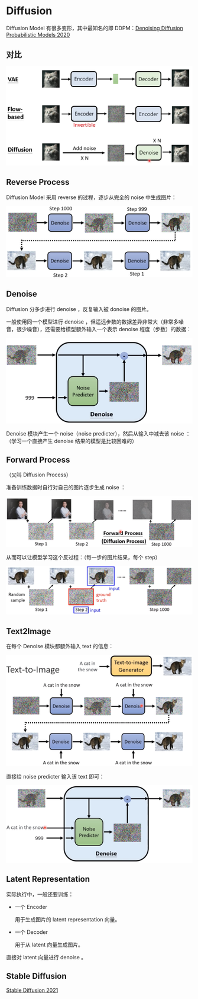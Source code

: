# Diffusion

Diffusion Model 有很多变形，其中最知名的即 DDPM：[Denoising Diffusion Probabilistic Models 2020](https://arxiv.org/abs/2006.11239)

## 对比

![image-20230326133743776](images/Diffusion/image-20230326133743776.png)

## Reverse Process

Diffusion Model 采用 reverse 的过程，逐步从完全的 noise 中生成图片：

![image-20230328104318976](images/Diffusion/image-20230328104318976.png)

## Denoise

Diffusion 分多步进行 denoise ，反复输入被 donoise 的图片。

一般使用同一个模型进行 denoise ，但遥远步数的数据差异非常大（非常多噪音，很少噪音），还需要给模型额外输入一个表示 denoise 程度（步数）的数据：

![image-20230328104451208](images/Diffusion/image-20230328104451208.png)

Denoise 模块产生一个 noise（noise predicter），然后从输入中减去该 noise ：（学习一个直接产生 denoise 结果的模型是比较困难的）

## Forward Process

（又叫 Diffusion Process）

准备训练数据时自行对自己的图片逐步生成 noise ：

![image-20230328104606099](images/Diffusion/image-20230328104606099.png)



从而可以让模型学习这个反过程：（每一步的图片结果，每个 step）

![image-20230328104843095](images/Diffusion/image-20230328104843095.png)

## Text2Image

在每个 Denoise 模块都额外输入 text 的信息：

![image-20230328104949206](images/Diffusion/image-20230328104949206.png)

直接给  noise predicter 输入该 text 即可：

![image-20230328105026785](images/Diffusion/image-20230328105026785.png)

## Latent Representation

实际执行中，一般还要训练：

- 一个 Encoder

	用于生成图片的 latent representation 向量。

- 一个 Decoder 

	用于从 latent 向量生成图片。

直接对 latent 向量进行 denoise 。

## Stable Diffusion

[Stable Diffusion 2021](https://arxiv.org/abs/2112.10752)

